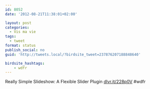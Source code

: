 ```yaml
---
id: 8052
date: '2012-08-21T11:38:01+02:00'

layout: post
categories:
  - Vis ma vie
tags:
  - tweet
format: status
publish_social: no
guid: 'http://tweets.local/?birdsite_tweet=237876207188848640'

birdsite_hashtags:
    - wdfr
---
```


Really Simple Slideshow: A Flexible Slider Plugin [dlvr.it/228p0V](http://dlvr.it/228p0V) #wdfr